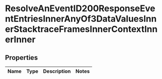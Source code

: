 

# ResolveAnEventID200ResponseEventEntriesInnerAnyOf3DataValuesInnerStacktraceFramesInnerContextInnerInner


## Properties

| Name | Type | Description | Notes |
|------------ | ------------- | ------------- | -------------|



